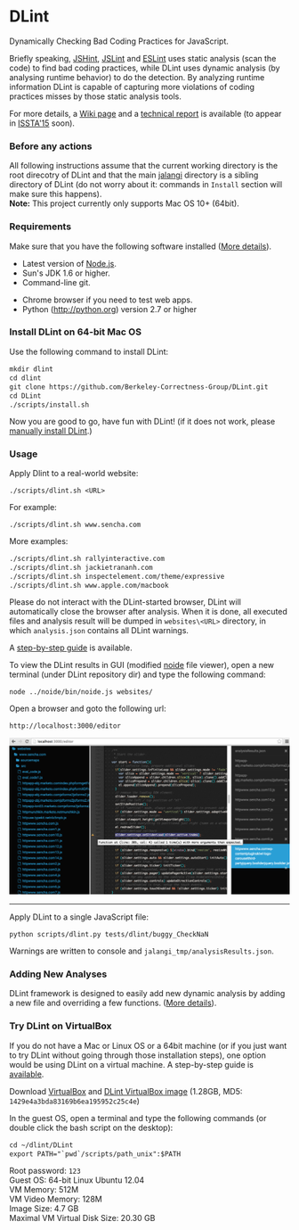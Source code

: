 # DLint

Dynamically Checking Bad Coding Practices for JavaScript.   

Briefly speaking, [JSHint](http://jshint.com/), [JSLint](http://www.jslint.com/) and [ESLint](http://eslint.org/) uses static analysis (scan the code) to find bad coding practices, while DLint uses dynamic analysis (by analysing runtime behavior) to do the detection. By analyzing runtime information DLint is capable of capturing more violations of coding practices misses by those static analysis tools.

For more details, a [Wiki page](https://github.com/Berkeley-Correctness-Group/DLint/wiki) and a [technical report](http://www.eecs.berkeley.edu/Pubs/TechRpts/2015/EECS-2015-5.pdf) is available (to appear in [ISSTA'15](http://issta2015.cs.uoregon.edu/) soon).

### Before any actions

All following instructions assume that the current working directory is the root direcotry of DLint and that the main [jalangi](http://github.com/SRA-SiliconValley/jalangi) directory is a sibling directory of DLint (do not worry about it: commands in ```Install``` section will make sure this happens).   
**Note:** This project currently only supports Mac OS 10+ (64bit).

### Requirements
Make sure that you have the following software installed ([More details](https://github.com/Berkeley-Correctness-Group/DLint/wiki/Install-DLint-Manually#requirements)).

  * Latest version of [Node.js](http://nodejs.org/).
  * Sun's JDK 1.6 or higher.
  * Command-line git.  
<!---  
  * libgmp (http://gmplib.org/) is required by cvc3.  Concolic testing uses cvc3 and automaton.jar for constraint solving. The installation script checks if cvc3 and automaton.jar are installed properly.
-->
  * Chrome browser if you need to test web apps.
  * Python (http://python.org) version 2.7 or higher


### Install DLint on 64-bit Mac OS

Use the following command to install DLint:
```
mkdir dlint
cd dlint
git clone https://github.com/Berkeley-Correctness-Group/DLint.git
cd DLint
./scripts/install.sh
```

Now you are good to go, have fun with DLint!
(if it does not work, please [manually install DLint](https://github.com/Berkeley-Correctness-Group/DLint/wiki/Install-DLint-Manually).)

### Usage

<!---  
Everytime when you open a new cmd window, go to DLint dir first, then (always
remember to) set the path:
```
export PATH="`pwd`/scripts/path_unix":$PATH
```
-->

Apply Dlint to a real-world website:
```
./scripts/dlint.sh <URL>
```
For example:
```
./scripts/dlint.sh www.sencha.com
```

More examples:
```
./scripts/dlint.sh rallyinteractive.com
./scripts/dlint.sh jackietrananh.com
./scripts/dlint.sh inspectelement.com/theme/expressive
./scripts/dlint.sh www.apple.com/macbook
```
Please do not interact with the DLint-started browser, DLint will automatically close the browser after analysis. When it is done, all executed files and analysis result will be dumped in ```websites\<URL>``` directory, in which ```analysis.json``` contains all DLint warnings.

A [step-by-step guide](https://github.com/Berkeley-Correctness-Group/DLint/wiki/Try-DLint-on-a-Virtual-Machine#step-3-use-dlint-in-the-vm) is available.


To view the DLint results in GUI (modified [noide](https://github.com/davidjamesstone/noide) file viewer), open a new terminal (under DLint repository dir) and type the following command:
```
node ../noide/bin/noide.js websites/
```
Open a browser and goto the following url:
```
http://localhost:3000/editor
```

![](https://raw.githubusercontent.com/Berkeley-Correctness-Group/DLint/master/doc/image/view_warning.PNG)

---


Apply DLint to a single JavaScript file:
```
python scripts/dlint.py tests/dlint/buggy_CheckNaN
```
Warnings are written to console and ```jalangi_tmp/analysisResults.json```.

### Adding New Analyses
DLint framework is designed to easily add new dynamic analysis by
adding a new file and overriding a few functions. ([More details](https://github.com/Berkeley-Correctness-Group/DLint/wiki/DLint-Developer-Guide)).


### Try DLint on VirtualBox

If you do not have a Mac or Linux OS or a 64bit machine (or if you just want to try DLint without going through those installation steps), one option would be using DLint on a virtual machine. A step-by-step guide is [available](https://github.com/Berkeley-Correctness-Group/DLint/wiki/Try-DLint-on-a-Virtual-Machine).

Download [VirtualBox](https://www.VirtualBox.org/) and [DLint VirtualBox image](https://berkeley.box.com/s/m6eys03sihdfm030hqdhaqy05smgjpcb) (1.28GB, MD5: ```1429e4a3bda83169b6ea195952c25c4e```)

In the guest OS, open a terminal and type the following commands (or double click the bash script on the desktop):

```
cd ~/dlint/DLint
export PATH="`pwd`/scripts/path_unix":$PATH
```
Root password: ```123```  
Guest OS: 64-bit Linux Ubuntu 12.04  
VM Memory: 512M  
VM Video Memory: 128M  
Image Size: 4.7 GB  
Maximal VM Virtual Disk Size: 20.30 GB  
